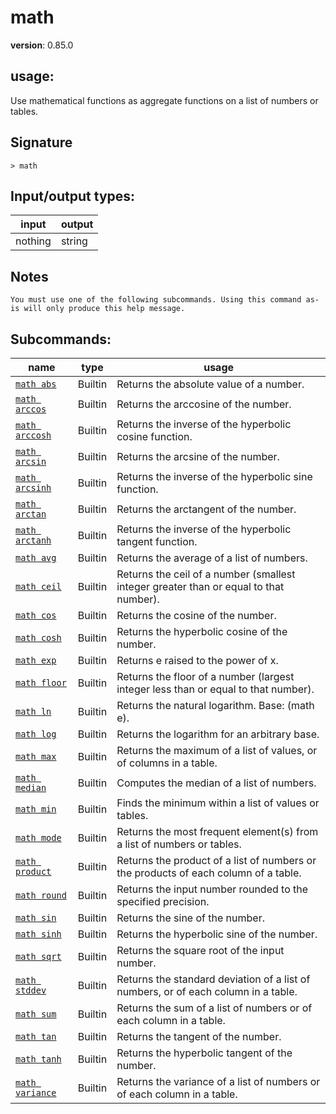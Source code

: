 # math

**version**: 0.85.0

## **usage**:

Use mathematical functions as aggregate functions on a list of numbers or tables.

## Signature

`> math `

## Input/output types:

| input   | output |
| ------- | ------ |
| nothing | string |

## Notes

```text
You must use one of the following subcommands. Using this command as-is will only produce this help message.
```

## Subcommands:

| name                                               | type    | usage                                                                                 |
| -------------------------------------------------- | ------- | ------------------------------------------------------------------------------------- |
| [`math abs`](/commands/docs/math_abs.md)           | Builtin | Returns the absolute value of a number.                                               |
| [`math arccos`](/commands/docs/math_arccos.md)     | Builtin | Returns the arccosine of the number.                                                  |
| [`math arccosh`](/commands/docs/math_arccosh.md)   | Builtin | Returns the inverse of the hyperbolic cosine function.                                |
| [`math arcsin`](/commands/docs/math_arcsin.md)     | Builtin | Returns the arcsine of the number.                                                    |
| [`math arcsinh`](/commands/docs/math_arcsinh.md)   | Builtin | Returns the inverse of the hyperbolic sine function.                                  |
| [`math arctan`](/commands/docs/math_arctan.md)     | Builtin | Returns the arctangent of the number.                                                 |
| [`math arctanh`](/commands/docs/math_arctanh.md)   | Builtin | Returns the inverse of the hyperbolic tangent function.                               |
| [`math avg`](/commands/docs/math_avg.md)           | Builtin | Returns the average of a list of numbers.                                             |
| [`math ceil`](/commands/docs/math_ceil.md)         | Builtin | Returns the ceil of a number (smallest integer greater than or equal to that number). |
| [`math cos`](/commands/docs/math_cos.md)           | Builtin | Returns the cosine of the number.                                                     |
| [`math cosh`](/commands/docs/math_cosh.md)         | Builtin | Returns the hyperbolic cosine of the number.                                          |
| [`math exp`](/commands/docs/math_exp.md)           | Builtin | Returns e raised to the power of x.                                                   |
| [`math floor`](/commands/docs/math_floor.md)       | Builtin | Returns the floor of a number (largest integer less than or equal to that number).    |
| [`math ln`](/commands/docs/math_ln.md)             | Builtin | Returns the natural logarithm. Base: (math e).                                        |
| [`math log`](/commands/docs/math_log.md)           | Builtin | Returns the logarithm for an arbitrary base.                                          |
| [`math max`](/commands/docs/math_max.md)           | Builtin | Returns the maximum of a list of values, or of columns in a table.                    |
| [`math median`](/commands/docs/math_median.md)     | Builtin | Computes the median of a list of numbers.                                             |
| [`math min`](/commands/docs/math_min.md)           | Builtin | Finds the minimum within a list of values or tables.                                  |
| [`math mode`](/commands/docs/math_mode.md)         | Builtin | Returns the most frequent element(s) from a list of numbers or tables.                |
| [`math product`](/commands/docs/math_product.md)   | Builtin | Returns the product of a list of numbers or the products of each column of a table.   |
| [`math round`](/commands/docs/math_round.md)       | Builtin | Returns the input number rounded to the specified precision.                          |
| [`math sin`](/commands/docs/math_sin.md)           | Builtin | Returns the sine of the number.                                                       |
| [`math sinh`](/commands/docs/math_sinh.md)         | Builtin | Returns the hyperbolic sine of the number.                                            |
| [`math sqrt`](/commands/docs/math_sqrt.md)         | Builtin | Returns the square root of the input number.                                          |
| [`math stddev`](/commands/docs/math_stddev.md)     | Builtin | Returns the standard deviation of a list of numbers, or of each column in a table.    |
| [`math sum`](/commands/docs/math_sum.md)           | Builtin | Returns the sum of a list of numbers or of each column in a table.                    |
| [`math tan`](/commands/docs/math_tan.md)           | Builtin | Returns the tangent of the number.                                                    |
| [`math tanh`](/commands/docs/math_tanh.md)         | Builtin | Returns the hyperbolic tangent of the number.                                         |
| [`math variance`](/commands/docs/math_variance.md) | Builtin | Returns the variance of a list of numbers or of each column in a table.               |

